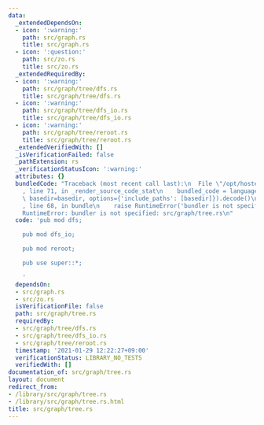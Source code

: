 ```yaml
---
data:
  _extendedDependsOn:
  - icon: ':warning:'
    path: src/graph.rs
    title: src/graph.rs
  - icon: ':question:'
    path: src/zo.rs
    title: src/zo.rs
  _extendedRequiredBy:
  - icon: ':warning:'
    path: src/graph/tree/dfs.rs
    title: src/graph/tree/dfs.rs
  - icon: ':warning:'
    path: src/graph/tree/dfs_io.rs
    title: src/graph/tree/dfs_io.rs
  - icon: ':warning:'
    path: src/graph/tree/reroot.rs
    title: src/graph/tree/reroot.rs
  _extendedVerifiedWith: []
  _isVerificationFailed: false
  _pathExtension: rs
  _verificationStatusIcon: ':warning:'
  attributes: {}
  bundledCode: "Traceback (most recent call last):\n  File \"/opt/hostedtoolcache/Python/3.9.1/x64/lib/python3.9/site-packages/onlinejudge_verify/documentation/build.py\"\
    , line 71, in _render_source_code_stat\n    bundled_code = language.bundle(stat.path,\
    \ basedir=basedir, options={'include_paths': [basedir]}).decode()\n  File \"/opt/hostedtoolcache/Python/3.9.1/x64/lib/python3.9/site-packages/onlinejudge_verify/languages/user_defined.py\"\
    , line 68, in bundle\n    raise RuntimeError('bundler is not specified: {}'.format(path.as_posix()))\n\
    RuntimeError: bundler is not specified: src/graph/tree.rs\n"
  code: 'pub mod dfs;

    pub mod dfs_io;

    pub mod reroot;

    pub use super::*;

    '
  dependsOn:
  - src/graph.rs
  - src/zo.rs
  isVerificationFile: false
  path: src/graph/tree.rs
  requiredBy:
  - src/graph/tree/dfs.rs
  - src/graph/tree/dfs_io.rs
  - src/graph/tree/reroot.rs
  timestamp: '2021-01-29 12:22:27+09:00'
  verificationStatus: LIBRARY_NO_TESTS
  verifiedWith: []
documentation_of: src/graph/tree.rs
layout: document
redirect_from:
- /library/src/graph/tree.rs
- /library/src/graph/tree.rs.html
title: src/graph/tree.rs
---
```

